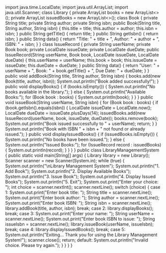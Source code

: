 import java.time.LocalDate;
import java.util.ArrayList;
import java.util.Scanner;
class Library {
    private ArrayList<Book> books = new ArrayList<>();
    private ArrayList<IssueRecord> issuedBooks = new ArrayList<>();
    class Book {
        private String title;
        private String author;
        private String isbn;
        public Book(String title, String author, String isbn) {
            this.title = title;
            this.author = author;
            this.isbn = isbn;
        }
        public String getTitle() {
            return title;
        }
        public String getIsbn() {
            return isbn;
        }
        public String data() {
            return "Title: " + title + ", Author: " + author + ", ISBN: " + isbn;
        }
    }
    class IssueRecord {
        private String userName;
        private Book book;
        private LocalDate issueDate;
        private LocalDate dueDate;
        public IssueRecord(String userName, Book book, LocalDate issueDate, LocalDate dueDate) {
            this.userName = userName;
            this.book = book;
            this.issueDate = issueDate;
            this.dueDate = dueDate;
    }
        public String data() {
            return "User: " + userName + ", Book: " + book.getTitle() + ", Due Date: " + dueDate;
        }
    }
    public void addBook(String title, String author, String isbn) {
        books.add(new Book(title, author, isbn));
        System.out.println("Book added successfully!");
    }
    public void displayBooks() {
        if (books.isEmpty()) {
            System.out.println("No books available in the library.");
        } else {
            System.out.println("Available Books:");
            for (Book book : books) {
                System.out.println(book);
            }
        }
    }
    public void issueBook(String userName, String isbn) {
        for (Book book : books) {
            if (book.getIsbn().equals(isbn)) {
                LocalDate issueDate = LocalDate.now();
                LocalDate dueDate = issueDate.plusDays(14); 
                issuedBooks.add(new IssueRecord(userName, book, issueDate, dueDate));
                books.remove(book);
                System.out.println("Book issued successfully to " + userName);
                return;
    }
    }
        System.out.println("Book with ISBN " + isbn + " not found or already issued.");
    }
    public void displayIssuedBooks() {
        if (issuedBooks.isEmpty()) {
            System.out.println("No books have been issued.");
        } else {
            System.out.println("Issued Books:");
            for (IssueRecord record : issuedBooks) {
                System.out.println(record);
            }
        }
    }
}
public class LibraryManagementSystem {
    public static void main(String[] args) {
        Library library = new Library();
        Scanner scanner = new Scanner(System.in);
        while (true) {
            System.out.println("\nLibrary Management System");
            System.out.println("1. Add Book");
            System.out.println("2. Display Available Books");
            System.out.println("3. Issue Book");
            System.out.println("4. Display Issued Books");
            System.out.println("5. Exit");
            System.out.print("Enter your choice: ");
            int choice = scanner.nextInt();
            scanner.nextLine(); 
            switch (choice) {
                case 1:
                    System.out.print("Enter book title: ");
                    String title = scanner.nextLine();
                    System.out.print("Enter book author: ");
                    String author = scanner.nextLine();
                    System.out.print("Enter book ISBN: ");
                    String isbn = scanner.nextLine();
                    library.addBook(title, author, isbn);
                    break;
                case 2:
                    library.displayBooks();
                    break;
                case 3:
                    System.out.print("Enter your name: ");
                    String userName = scanner.nextLine();
                    System.out.print("Enter book ISBN to issue: ");
                    String issueIsbn = scanner.nextLine();
                    library.issueBook(userName, issueIsbn);
                    break;
                case 4:
                    library.displayIssuedBooks();
                    break;
                case 5:
                    System.out.println("Exiting... Thank you for using the Library Management System!");
                    scanner.close();
                    return;
                default:
                    System.out.println("Invalid choice. Please try again.");
            }
        }
    }
}
